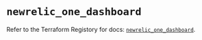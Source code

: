 # `newrelic_one_dashboard`

Refer to the Terraform Registory for docs: [`newrelic_one_dashboard`](https://registry.terraform.io/providers/newrelic/newrelic/3.27.3/docs/resources/one_dashboard).
